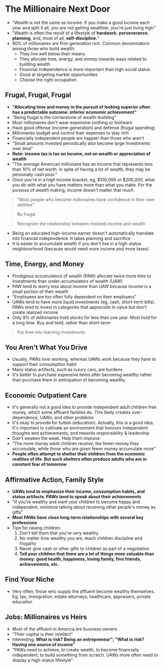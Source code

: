 # The Millionaire Next Door

- "Wealth is not the same as income. If you make a good income each year and split it all, you are not getting wealthier, you're just living high"
- "Wealth is often the result of a lifestyle of **hardwork**, **perseverance**, **planning**, and, most of all, **self-discipline.**"
- 80% of millionaires are first-generation rich. Common denominators among those who build wealth: 
	- They live well below their means
	- They allocate time, energy, and money towards ways related to building wealth
	- Financial independence is more important than high social status
	- Good at targeting market opportunities
	- Choose the right occupation
	
## Frugal, Frugal, Frugal

- **"Allocating time and money in the pursuit of looking superior often has a predictable outcome: inferior economic achievement"**
- "Being frugal is the cornerstone of wealth-building"
- Most millionaires don't wear expensive clothing or footware
- Have good offense (income-generation) and defense (frugal spending)
- Millionaires budget and control their expenses to stay rich
- Financially independent people are happier than those who aren't
- "Small amounts invested periodically also become large investments over time"
- **Note: income tax is tax on income, not on wealth or appreciation of wealth**
- "The average American millionaire has an income that represents less than 10% of net worth. In spite of having a lot of wealth, they may be personally cash poor."
- Once you're in a high income bracket, eg, $100,000 or $200,000, what you do with what you have matters more than what you make. For the purpose of wealth making, income doesn't matter that much

> "Most people who become millionaires have confidence in their own abilities"

> Be frugal

> Recognize the relationship between realized income and wealth

- Being an educated high-income earner doesn't automatically translate into financial independence. It takes planning and sacrifice
- It is easier to accumulate wealth if you don't live in a high-status neighbourhood (because would need more income and more taxes)

## Time, Energy, and Money

- Prodigious accumulators of wealth (PAW) allocate twice more time to investments than under-accumulators of wealth (UAW)
- PAW tend to worry less about income than UAW because income is a small portion of their wealth
- "Employees are too often fully dependent on their employers"
- UAWs tend to have more liquid investments (eg, cash, short-term bills). PAWs tend to invest in categories that appreciate in value but don't create realized income
- Only 9% of millionaires hold stocks for less than one year. Most hold for a long time. Buy and hold, rather than short-term

> Put time into learning investments

## You Aren't What You Drive

- Usually, PAWs love working, whereas UAWs work because they have to support their consumption habit
- Many status artifacts, such as luxury cars, are burdens
- It's better to purchase expensive items after becoming wealthy rather than purchase them in anticipation of becoming wealthy 

## Economic Outpatient Care

- It's generally not a good idea to provide independent adult children free money, which some affluent families do. This likely creates over-dependence, UAWs, and other problems
- It's okay to provide for tuition (education). Actually, this is a good idea. It's important to cultivate an environment that honours independent thoughts and achievements, and rewards responsibility & leadership
- Don't weaken the weak. Help them improve
- "The more money adult children receive, the fewer money they accumulate, while those who are given fewer money accumulate more"
- **People often attempt to shelter their children from the economic realities of life. But such shelters often produce adults who are in constant fear of tomorrow**

## Affirmative Action, Family Style

- **UAWs tend to emphasize their income, consumption habits, and status artifacts. PAWs tend to speak about their achievements**
- "If you're wealthy and want your children to become happy and independent, minimize talking about receiving other people's money as gifts"
- **Most PAWs have close long-term relationships with several key professions**
- Tips for raising children:
	1. Don't tell them that you're very wealthy
	2. No matter how wealthy you are, teach children discipline and frugality
	3. Never give cash or other gifts to children as part of a negotiation
	4. **Tell your children that there are a lot of things more valuable than money: good health, happiness, loving family, fine friends, achievements, etc.**
	
## Find Your Niche
- Very often, those who supply the affluent become wealthy themselves. Eg, tax, immigration, estate attorneys, healthcare, appraisers, private educaiton

## Jobs: Millionaires vs Heirs
- Most of the affluent in America are business owners
- "Their capital is their intellect"
- Interesting. **What is risk? Being an entrepreneur"; "What is risk? Having one source of income"**
- "PAWs need to achieve, to create wealth, to become financially independent, to build something from scratch. UAWs more often need to display a high-status lifestyle"